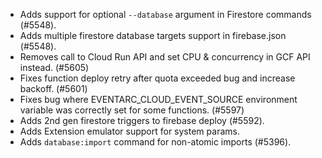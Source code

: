 - Adds support for optional `--database` argument in Firestore commands (#5548).
- Adds multiple firestore database targets support in firebase.json (#5548).
- Removes call to Cloud Run API and set CPU & concurrency in GCF API instead. (#5605)
- Fixes function deploy retry after quota exceeded bug and increase backoff. (#5601)
- Fixes bug where EVENTARC_CLOUD_EVENT_SOURCE environment variable was correctly set for some functions. (#5597)
- Adds 2nd gen firestore triggers to firebase deploy (#5592).
- Adds Extension emulator support for system params.
- Adds `database:import` command for non-atomic imports (#5396).
